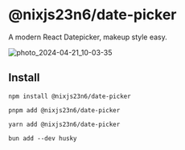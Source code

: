 # @nixjs23n6/date-picker

A modern React Datepicker, makeup style easy.

![photo_2024-04-21_10-03-35](https://github.com/nixjs/date-picker/assets/23132483/aac8c910-9454-4442-92b4-b5b2c282072c)

## Install

```shell [npm]
npm install @nixjs23n6/date-picker 
```

```shell [pnpm]
pnpm add @nixjs23n6/date-picker 
```

```shell [yarn]
yarn add @nixjs23n6/date-picker 
```

```shell [bun]
bun add --dev husky
```
